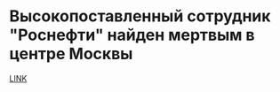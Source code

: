 # Высокопоставленный сотрудник "Роснефти" найден мертвым в центре Москвы



[LINK](https://varlamov.ru/2156626.html)